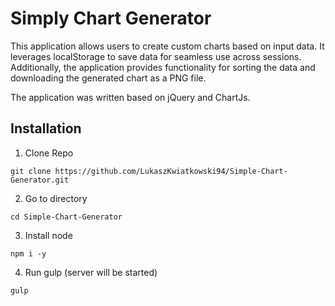 # Simply Chart Generator
This application allows users to create custom charts based on input data. It leverages localStorage to save data for seamless use across sessions. Additionally, the application provides functionality for sorting the data and downloading the generated chart as a PNG file.

The application was written based on jQuery and ChartJs.

## Installation

1. Clone Repo
```
git clone https://github.com/LukaszKwiatkowski94/Simple-Chart-Generator.git
```

2. Go to directory
```
cd Simple-Chart-Generator
```

3. Install node
```
npm i -y
```

4. Run gulp (server will be started)
```
gulp
```
